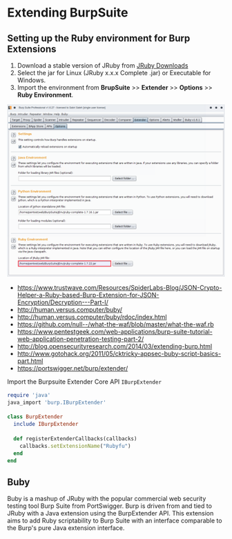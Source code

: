 # Extending BurpSuite

## Setting up the Ruby environment for Burp Extensions 

1. Download a stable version of JRuby from [JRuby Downloads](http://jruby.org/download)
2. Select the jar for Linux (JRuby x.x.x Complete .jar) or Executable for Windows.
3. Import the environment from **BrupSuite** >> **Extender** >> **Options** >> **Ruby Environment**.

![](webfu__burp_setenv1.png)

- https://www.trustwave.com/Resources/SpiderLabs-Blog/JSON-Crypto-Helper-a-Ruby-based-Burp-Extension-for-JSON-Encryption/Decryption---Part-I/
- http://human.versus.computer/buby/
- http://human.versus.computer/buby/rdoc/index.html
- https://github.com/null--/what-the-waf/blob/master/what-the-waf.rb
- https://www.pentestgeek.com/web-applications/burp-suite-tutorial-web-application-penetration-testing-part-2/
- http://blog.opensecurityresearch.com/2014/03/extending-burp.html
- http://www.gotohack.org/2011/05/cktricky-appsec-buby-script-basics-part.html
- https://portswigger.net/burp/extender/


Import the Burpsuite Extender Core API `IBurpExtender`

```ruby
require 'java'
java_import 'burp.IBurpExtender'

class BurpExtender
  include IBurpExtender

  def registerExtenderCallbacks(callbacks)
    callbacks.setExtensionName("Rubyfu")
  end
end
```

## Buby
Buby is a mashup of JRuby with the popular commercial web security testing tool Burp Suite from PortSwigger. Burp is driven from and tied to JRuby with a Java extension using the BurpExtender API. This extension aims to add Ruby scriptability to Burp Suite with an interface comparable to the Burp's pure Java extension interface.







<br><br><br>
---
